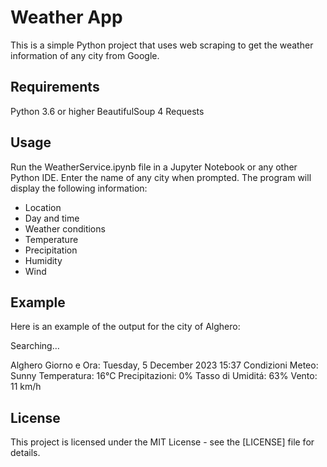 # Weather App
This is a simple Python project that uses web scraping to get the weather information of any city from Google.

## Requirements
Python 3.6 or higher
BeautifulSoup 4
Requests

## Usage
Run the WeatherService.ipynb file in a Jupyter Notebook or any other Python IDE.
Enter the name of any city when prompted.
The program will display the following information:
  - Location
  - Day and time
  - Weather conditions
  - Temperature
  - Precipitation
  - Humidity
  - Wind

## Example
Here is an example of the output for the city of Alghero:

Searching…

Alghero Giorno e Ora: Tuesday, 5 December 2023 15:37 
Condizioni Meteo: Sunny 
Temperatura: 16°C 
Precipitazioni: 0% 
Tasso di Umiditá: 63% 
Vento: 11 km/h

## License
This project is licensed under the MIT License - see the [LICENSE] file for details.
